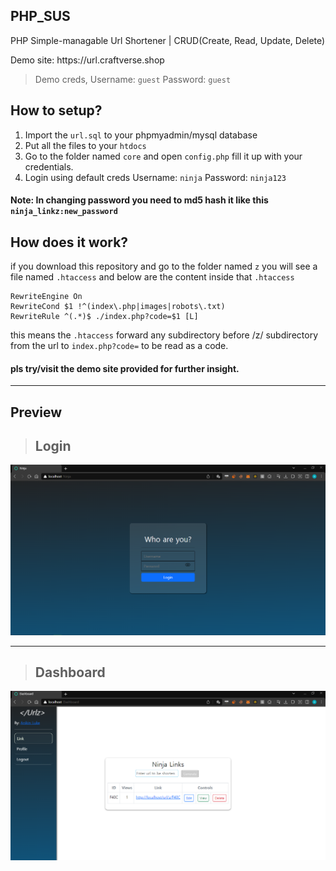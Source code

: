 ## PHP_SUS
PHP Simple-managable Url Shortener | CRUD(Create, Read, Update, Delete)
<p>Demo site: https://url.craftverse.shop</p>

> Demo creds,
> Username: `guest`
> Password: `guest`

## How to setup?
1. Import the `url.sql` to your phpmyadmin/mysql database
2. Put all the files to your `htdocs`
3. Go to the folder named `core` and open `config.php` fill it up with your credentials.
4. Login using default creds Username: `ninja` Password: `ninja123`
#### Note: In changing password you need to md5 hash it like this `ninja_linkz:new_password`

## How does it work?
if you download this repository and go to the folder named `z` you will see a file named `.htaccess` and below are the content inside that `.htaccess`

```
RewriteEngine On
RewriteCond $1 !^(index\.php|images|robots\.txt)
RewriteRule ^(.*)$ ./index.php?code=$1 [L]
```
this means the `.htaccess` forward any subdirectory before /z/ subdirectory from the url to `index.php?code=` to be read as a code.

#### pls try/visit the demo site provided for further insight.
<hr>

## Preview
> ## **Login**
![img](https://github.com/abalesluke/abalesluke/blob/main/images/url_login.png?raw=true)
<hr>

> ## **Dashboard**
![img](https://github.com/abalesluke/abalesluke/blob/main/images/url_dashboard.png?raw=true)
